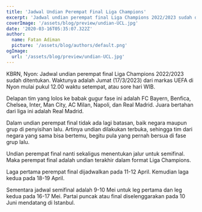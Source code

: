 ```yaml
---
title: 'Jadwal Undian Perempat Final Liga Champions'
excerpt: 'Jadwal undian perempat final Liga Champions 2022/2023 sudah ditentukan.'
coverImage: '/assets/blog/preview/undian-UCL.jpg'
date: '2020-03-16T05:35:07.322Z'
author:
  name: Fatan Adiman
  picture: '/assets/blog/authors/default.png'
ogImage:
  url: '/assets/blog/preview/undian-UCL.jpg'
---
```


KBRN, Nyon: Jadwal undian perempat final Liga Champions 2022/2023 sudah ditentukan. Waktunya adalah Jumat (17/3/2023) dari markas UEFA di Nyon mulai pukul 12.00 waktu setempat, atau sore hari WIB.

Delapan tim yang lolos ke babak gugur fase ini adalah FC Bayern, Benfica, Chelsea, Inter, Man City, AC Milan, Napoli, dan Real Madrid. Juara bertahan dari liga ini adalah Real Madrid.

Dalam undian perempat final tidak ada lagi batasan, baik negara maupun grup di penyisihan lalu. Artinya undian dilakukan terbuka, sehingga tim dari negara yang sama bisa bertemu, begitu pula yang pernah bersua di fase grup lalu.

Undian perempat final nanti sekaligus menentukan jalur untuk semifinal. Maka perempat final adalah undian terakhir dalam format Liga Champions.

Laga pertama perempat final dijadwalkan pada 11-12 April. Kemudian laga kedua pada 18-19 April. 

Sementara jadwal semifinal adalah 9-10 Mei untuk leg pertama dan leg kedua pada 16-17 Mei. Partai puncak atau final diselenggarakan pada 10 Juni mendatang di Istanbul.